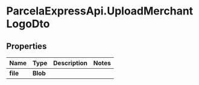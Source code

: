 # ParcelaExpressApi.UploadMerchantLogoDto

## Properties
Name | Type | Description | Notes
------------ | ------------- | ------------- | -------------
**file** | **Blob** |  | 
